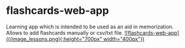 # flashcards-web-app
Learning app which is intended to be used as an aid in memorization. Allows to add flashcards manually or csv/txt file.
[![flashcards-web-app]((/image_lessons.png){:height="700px" width="400px"})](https://flashcards-web-app-with-db.herokuapp.com)

